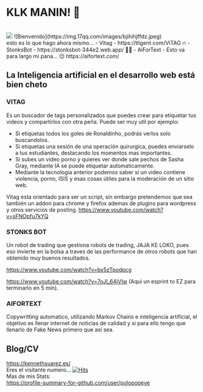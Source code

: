 # KLK MANIN! 👋
<br>
<img src="https://img.17qq.com/images/bjihihjffdz.jpeg" />
![Bienvenido](https://img.17qq.com/images/bjihihjffdz.jpeg)
<br>
esto es lo que hago ahora mismo... 
- Vitag - https://tligent.com/ViTAG 🔥 
- StonksBot - https://stonksbot-344e2.web.app/ 🥳🎉
- AiForText - Esto va para largo mi pana... 😔 https://aifortext.com/


## La Inteligencia artificial en el desarrollo web está bien cheto 

### VITAG
Es un buscador de tags personalizados que puedes crear para etiquetar tus videos y compartirlos con otra peña. Puede ser muy util por ejemplo:
* Si etiquetas todos los goles de Ronaldinho, podrás verlos solo buscandolos.
* Si etiquetas una sesión de una operación quirurgica, puedes enviarselo a tus estudiantes, destacando los momentos mas importantes.
* Si subes un video porno y quieres ver donde sale pechos de Sasha Gray, mediante IA se puede etiquetar automaticamente. 
* Mediante la tecnologia anterior podemos saber si un video contiene violencia, porno, ISIS y esas cosas útiles para la moderación de un sitio web. 

Vitag esta orientado para ser un script, sin embargo pretendemos que sea también un addon para chrome y firefox ademas de plugins para wordpress y otros servicios de posting. 
https://www.youtube.com/watch?v=sFNOpfu7kYQ

### STONKS BOT
Un robot de trading que gestiona robots de trading, JAJA KE LOKO, pues eso invierte en la bolsa a traves de las performance de otros robots que han obtenido muy buenos resultados. 

https://www.youtube.com/watch?v=bx5zTpodpcg

https://www.youtube.com/watch?v=7oJl_64jVIw (Aqui un esprint to EZ para terminarlo en 5 min).

### AIFORTEXT
Copywritting automatico, utilizando Markov Chains e inteligencia artificial, el objetivo es llenar internet de noticias de calidad y si para ello tengo que llenarlo de Fake News primero que así sea. 


## Blog/CV



https://kennethsuarez.es/ <br>
Eres el visitante numero...
[![Hits](https://hits.seeyoufarm.com/api/count/incr/badge.svg?url=https%3A%2F%2Fkennethsuarez.es&count_bg=%2379C83D&title_bg=%23555555&icon=angellist.svg&icon_color=%23E7E7E7&title=Visitas&edge_flat=false)](https://kennethsuarez.es)
<br>
Mas de mis Stats: <br>
https://profile-summary-for-github.com/user/polopopeye

<!--
**polopopeye/polopopeye** is a ✨ _special_ ✨ repository because its `README.md` (this file) appears on your GitHub profile.

Here are some ideas to get you started:

- 🔭 I’m currently working on ...
- 🌱 I’m currently learning ...
- 👯 I’m looking to collaborate on ...
- 🤔 I’m looking for help with ...
- 💬 Ask me about ...
- 📫 How to reach me: ...
- 😄 Pronouns: ...
- ⚡ Fun fact: ...
-->
